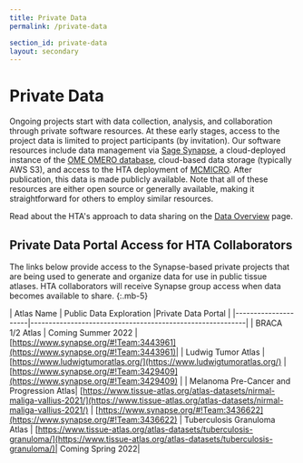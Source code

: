 ```yaml
---
title: Private Data
permalink: /private-data

section_id: private-data
layout: secondary
---
```

# Private Data
Ongoing projects start with data collection, analysis, and collaboration through private software resources. At these early stages, access to the project data is limited to project participants (by invitation). Our software resources include data management via [Sage Synapse](https://www.synapse.org/), a cloud-deployed instance of the [OME OMERO database](https://www.openmicroscopy.org/omero/), cloud-based data storage (typically AWS S3), and access to the HTA deployment of [MCMICRO](https://mcmicro.org/). After publication, this data is made publicly available. Note that all of these resources are either open source or generally available, making it straightforward for others to employ similar resources.

Read about the HTA's approach to data sharing on the [Data Overview](/data-overview) page.

## Private Data Portal Access for HTA Collaborators
The links below provide access to the Synapse-based private projects that are being used to generate and organize data for use in public tissue atlases. HTA collaborators will receive Synapse group access when data becomes available to share.
{:.mb-5}

| Atlas Name         | Public Data Exploration |Private Data Portal                                                      |
|---------------------|-----------------------------------------------------------|
| BRACA 1/2 Atlas | Coming Summer 2022 |[https://www.synapse.org/#!Team:3443961](https://www.synapse.org/#!Team:3443961)|
| Ludwig Tumor Atlas  |[https://www.ludwigtumoratlas.org/](https://www.ludwigtumoratlas.org/) |[https://www.synapse.org/#!Team:3429409](https://www.synapse.org/#!Team:3429409) |
| Melanoma Pre-Cancer and Progression Atlas| [https://www.tissue-atlas.org/atlas-datasets/nirmal-maliga-vallius-2021/](https://www.tissue-atlas.org/atlas-datasets/nirmal-maliga-vallius-2021/) | [https://www.synapse.org/#!Team:3436622](https://www.synapse.org/#!Team:3436622)
| Tuberculosis Granuloma Atlas | [https://www.tissue-atlas.org/atlas-datasets/tuberculosis-granuloma/](https://www.tissue-atlas.org/atlas-datasets/tuberculosis-granuloma/)| Coming Spring 2022|
